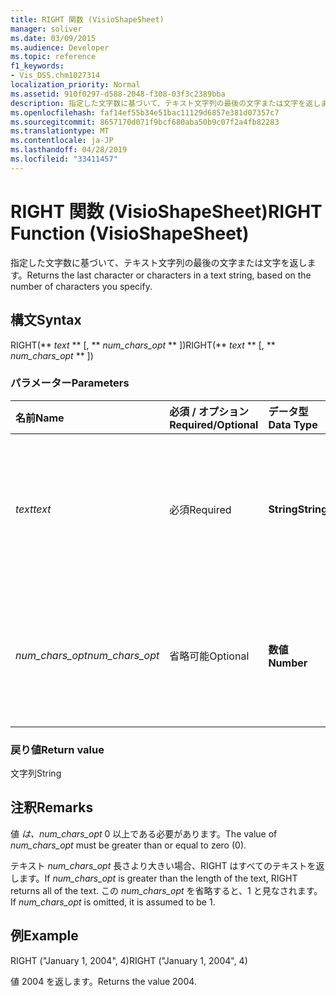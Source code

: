```yaml
---
title: RIGHT 関数 (VisioShapeSheet)
manager: soliver
ms.date: 03/09/2015
ms.audience: Developer
ms.topic: reference
f1_keywords:
- Vis_DSS.chm1027314
localization_priority: Normal
ms.assetid: 910f0297-d588-2048-f308-03f3c2389bba
description: 指定した文字数に基づいて、テキスト文字列の最後の文字または文字を返します。
ms.openlocfilehash: faf14ef55b34e51bac11129d6857e381d07357c7
ms.sourcegitcommit: 8657170d071f9bcf680aba50b9c07f2a4fb82283
ms.translationtype: MT
ms.contentlocale: ja-JP
ms.lasthandoff: 04/28/2019
ms.locfileid: "33411457"
---
```

# <a name="right-function-visioshapesheet"></a><span data-ttu-id="7c1c1-103">RIGHT 関数 (VisioShapeSheet)</span><span class="sxs-lookup"><span data-stu-id="7c1c1-103">RIGHT Function (VisioShapeSheet)</span></span>

<span data-ttu-id="7c1c1-104">指定した文字数に基づいて、テキスト文字列の最後の文字または文字を返します。</span><span class="sxs-lookup"><span data-stu-id="7c1c1-104">Returns the last character or characters in a text string, based on the number of characters you specify.</span></span>
  
## <a name="syntax"></a><span data-ttu-id="7c1c1-105">構文</span><span class="sxs-lookup"><span data-stu-id="7c1c1-105">Syntax</span></span>

<span data-ttu-id="7c1c1-106">RIGHT(\*\* *text* \*\* [, \*\* *num_chars_opt* \*\* ])</span><span class="sxs-lookup"><span data-stu-id="7c1c1-106">RIGHT(\*\* *text* \*\* [, \*\* *num_chars_opt* \*\* ])</span></span> 
  
### <a name="parameters"></a><span data-ttu-id="7c1c1-107">パラメーター</span><span class="sxs-lookup"><span data-stu-id="7c1c1-107">Parameters</span></span>

|<span data-ttu-id="7c1c1-108">**名前**</span><span class="sxs-lookup"><span data-stu-id="7c1c1-108">**Name**</span></span>|<span data-ttu-id="7c1c1-109">**必須 / オプション**</span><span class="sxs-lookup"><span data-stu-id="7c1c1-109">**Required/Optional**</span></span>|<span data-ttu-id="7c1c1-110">**データ型**</span><span class="sxs-lookup"><span data-stu-id="7c1c1-110">**Data Type**</span></span>|<span data-ttu-id="7c1c1-111">**説明**</span><span class="sxs-lookup"><span data-stu-id="7c1c1-111">**Description**</span></span>|
|:-----|:-----|:-----|:-----|
| <span data-ttu-id="7c1c1-112">_text_</span><span class="sxs-lookup"><span data-stu-id="7c1c1-112">_text_</span></span> <br/> |<span data-ttu-id="7c1c1-113">必須</span><span class="sxs-lookup"><span data-stu-id="7c1c1-113">Required</span></span>  <br/> |<span data-ttu-id="7c1c1-114">**String**</span><span class="sxs-lookup"><span data-stu-id="7c1c1-114">**String**</span></span> <br/> | <span data-ttu-id="7c1c1-115">抽出する文字を含む文字列を指定します。</span><span class="sxs-lookup"><span data-stu-id="7c1c1-115">The text string containing the characters you want to extract.</span></span>  <br/> |
| <span data-ttu-id="7c1c1-116">_num_chars_opt_</span><span class="sxs-lookup"><span data-stu-id="7c1c1-116">_num_chars_opt_</span></span> <br/> |<span data-ttu-id="7c1c1-117">省略可能</span><span class="sxs-lookup"><span data-stu-id="7c1c1-117">Optional</span></span>  <br/> |<span data-ttu-id="7c1c1-118">**数値**</span><span class="sxs-lookup"><span data-stu-id="7c1c1-118">**Number**</span></span> <br/> |<span data-ttu-id="7c1c1-p101">抽出する文字数を指定します。既定値は 1 です。</span><span class="sxs-lookup"><span data-stu-id="7c1c1-p101">The number of characters you want to extract. The default is 1.</span></span>  <br/> |
   
### <a name="return-value"></a><span data-ttu-id="7c1c1-121">戻り値</span><span class="sxs-lookup"><span data-stu-id="7c1c1-121">Return value</span></span>

<span data-ttu-id="7c1c1-122">文字列</span><span class="sxs-lookup"><span data-stu-id="7c1c1-122">String</span></span>
  
## <a name="remarks"></a><span data-ttu-id="7c1c1-123">注釈</span><span class="sxs-lookup"><span data-stu-id="7c1c1-123">Remarks</span></span>

<span data-ttu-id="7c1c1-124">値  _は、num_chars_opt_ 0 以上である必要があります。</span><span class="sxs-lookup"><span data-stu-id="7c1c1-124">The value of  _num_chars_opt_ must be greater than or equal to zero (0).</span></span> 
  
<span data-ttu-id="7c1c1-125">テキスト  _num_chars_opt_ 長さより大きい場合、RIGHT はすべてのテキストを返します。</span><span class="sxs-lookup"><span data-stu-id="7c1c1-125">If  _num_chars_opt_ is greater than the length of the text, RIGHT returns all of the text.</span></span> <span data-ttu-id="7c1c1-126">この  _num_chars_opt_ を省略すると、1 と見なされます。</span><span class="sxs-lookup"><span data-stu-id="7c1c1-126">If  _num_chars_opt_ is omitted, it is assumed to be 1.</span></span> 
  
## <a name="example"></a><span data-ttu-id="7c1c1-127">例</span><span class="sxs-lookup"><span data-stu-id="7c1c1-127">Example</span></span>

<span data-ttu-id="7c1c1-128">RIGHT ("January 1, 2004", 4)</span><span class="sxs-lookup"><span data-stu-id="7c1c1-128">RIGHT ("January 1, 2004", 4)</span></span> 
  
<span data-ttu-id="7c1c1-129">値 2004 を返します。</span><span class="sxs-lookup"><span data-stu-id="7c1c1-129">Returns the value 2004.</span></span> 
  

